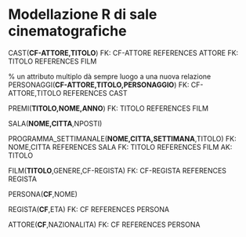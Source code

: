 # Modellazione R di sale cinematografiche

CAST(**CF-ATTORE,TITOLO**)
    FK: CF-ATTORE REFERENCES ATTORE
    FK: TITOLO REFERENCES FILM

% un attributo multiplo dà sempre luogo a una nuova relazione
PERSONAGGI(**CF-ATTORE,TITOLO,PERSONAGGIO**)
    FK: CF-ATTORE,TITOLO REFERENCES CAST

PREMI(**TITOLO,NOME,ANNO**)
    FK: TITOLO REFERENCES FILM

SALA(**NOME,CITTA**,NPOSTI)

PROGRAMMA_SETTIMANALE(**NOME,CITTA,SETTIMANA**,TITOLO)
    FK: NOME,CITTA REFERENCES SALA
    FK: TITOLO REFERENCES FILM
    AK: TITOLO

FILM(**TITOLO**,GENERE,CF-REGISTA)
    FK: CF-REGISTA REFERENCES REGISTA

PERSONA(**CF**,NOME)

REGISTA(**CF**,ETA)
    FK: CF REFERENCES PERSONA

ATTORE(**CF**,NAZIONALITA)
    FK: CF REFERENCES PERSONA
